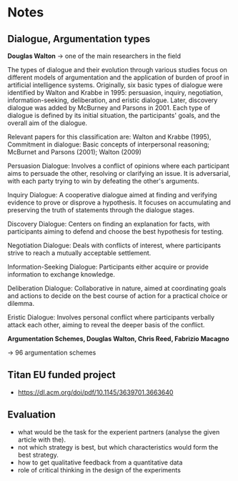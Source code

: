 # Notes 

## Dialogue, Argumentation types

**Douglas Walton** -> one of the main researchers in the field

The types of dialogue and their evolution through various studies focus on different models of argumentation and the application of burden of proof in artificial intelligence systems. Originally, six basic types of dialogue were identified by Walton and Krabbe in 1995: persuasion, inquiry, negotiation, information-seeking, deliberation, and eristic dialogue. Later, discovery dialogue was added by McBurney and Parsons in 2001. Each type of dialogue is defined by its initial situation, the participants' goals, and the overall aim of the dialogue.

Relevant papers for this classification are:  Walton and Krabbe (1995), Commitment in dialogue: Basic concepts of interpersonal reasoning; McBurnet and Parsons (2001); Walton (2009)

Persuasion Dialogue: Involves a conflict of opinions where each participant aims to persuade the other, resolving or clarifying an issue. It is adversarial, with each party trying to win by defeating the other's arguments.

Inquiry Dialogue: A cooperative dialogue aimed at finding and verifying evidence to prove or disprove a hypothesis. It focuses on accumulating and preserving the truth of statements through the dialogue stages.

Discovery Dialogue: Centers on finding an explanation for facts, with participants aiming to defend and choose the best hypothesis for testing.

Negotiation Dialogue: Deals with conflicts of interest, where participants strive to reach a mutually acceptable settlement.

Information-Seeking Dialogue: Participants either acquire or provide information to exchange knowledge.

Deliberation Dialogue: Collaborative in nature, aimed at coordinating goals and actions to decide on the best course of action for a practical choice or dilemma.

Eristic Dialogue: Involves personal conflict where participants verbally attack each other, aiming to reveal the deeper basis of the conflict.

**Argumentation Schemes, Douglas Walton, Chris Reed, Fabrizio Macagno**

-> 96 argumentation schemes

## Titan EU funded project

- https://dl.acm.org/doi/pdf/10.1145/3639701.3663640

## Evaluation

- what would be the task for the experient partners (analyse the given article with the).
- not which strategy is best, but which characteristics would form the best strategy.
- how to get qualitative feedback from a quantitative data
- role of critical thinking in the design of the experiments
